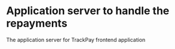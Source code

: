# Application server to handle the repayments

The application server for TrackPay frontend application
